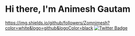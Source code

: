 # Hi there, I'm Animesh Gautam

https://img.shields.io/github/followers/Zomnimesh?color=white&logo=github&logoColor=black [![Twitter Badge](https://img.shields.io/badge/Twitter-Profile-informational?style=flat&logo=twitter&logoColor=white&color=1CA2F1)](https://twitter.com/Zomnimesh)
